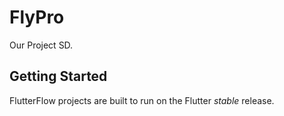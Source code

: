 # FlyPro

Our Project SD.

## Getting Started

FlutterFlow projects are built to run on the Flutter _stable_ release.
